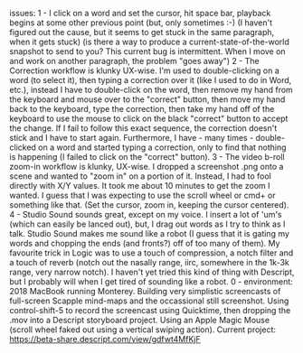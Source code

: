 issues:
1 - I click on a word and set the cursor, hit space bar, playback begins at some other previous point (but, only sometimes :-) (I haven't figured out the cause, but it seems to get stuck in the same paragraph, when it gets stuck) (is there a way to produce a current-state-of-the-world snapshot to send to you?  This current bug is intermittent.  When I move on and work on another paragraph, the problem "goes away")
2 - The Correction workflow is klunky UX-wise.  I'm used to double-clicking on a word (to select it), then typing a correction over it (like I used to do in Word, etc.), instead I have to double-click on the word, then remove my hand from the keyboard and mouse over to the "correct" button, then move my hand back to the keyboard, type the correction, then take my hand off of the keyboard to use the mouse to click on the black "correct" button to accept the change.  If I fail to follow this exact sequence, the correction doesn't stick and I have to start again.  Furthermore, I have - many times - double-clicked on a word and started typing a correction, only to find that nothing is happening (I failed to click on the "correct" button).
3 - The video b-roll zoom-in workflow is klunky, UX-wise.  I dropped a screenshot .png onto a scene and wanted to "zoom in" on a portion of it.  Instead, I had to fool directly with X/Y values.  It took me about 10 minutes to get the zoom I wanted.  I guess that I was expecting to use the scroll wheel or cmd+ or something like that. (Set the cursor, zoom in, keeping the cursor centered).
4 - Studio Sound sounds great, except on my voice.  I insert a lot of 'um's (which can easily be lanced out), but, I drag out words as I try to think as I talk.  Studio Sound makes me sound like a robot (I guess that it is gating my words and chopping the ends (and fronts?) off of too many of them).  My favourite trick in Logic was to use a touch of compression, a notch filter and a touch of reverb (notch out the nasally range, iirc, somewhere in the 1k-3k range, very narrow notch).  I haven't yet tried this kind of thing with Descript, but I probably will when I get tired of sounding like a robot.
0 - environment: 2018 MacBook running Monterey.  Building very simplistic screencasts of full-screen Scapple mind-maps and the occassional still screenshot.  Using control-shift-5 to record the screencast using Quicktime, then dropping the .mov into a Descript storyboard project.  Using an Apple Magic Mouse (scroll wheel faked out using a vertical swiping action). Current project: https://beta-share.descript.com/view/gdfwt4MfKjF